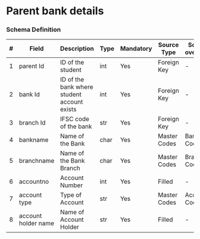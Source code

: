 Parent bank details
===

### Schema Definition

|**#**|**Field**|**Description**|**Type**|**Mandatory**|**Source Type**|**Source overview**|**Comments**|
|---------|---------|--------|--------|--------|--------|--------|---------------|
|1|parent Id|ID of the student|int|Yes|Foreign Key|-||
|2|bank Id|ID of the bank where student account exists|int|Yes|Foreign Key|-||
|3|branch Id|IFSC code of the bank|str|Yes|Foreign Key|-||
|4|bankname|Name of the Bank|char|Yes|Master Codes|Bank Codes||
|5|branchname|Name of the Bank Branch|char|Yes|Master Codes|Branch Codes||
|6|accountno|Account Number|int|Yes|Filled|-||
|7|account type|Type of Account|str|Yes|Master Codes|Acc Type Codes||
|8|account holder name|Name of Account Holder|str|Yes|Filled|-||
